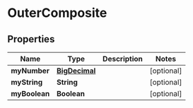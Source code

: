 
# OuterComposite

## Properties
Name | Type | Description | Notes
------------ | ------------- | ------------- | -------------
**myNumber** | [**BigDecimal**](BigDecimal.md) |  |  [optional]
**myString** | **String** |  |  [optional]
**myBoolean** | **Boolean** |  |  [optional]




